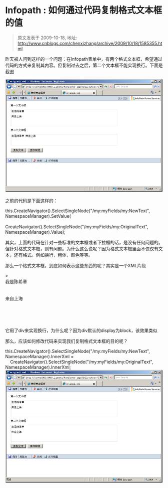 # Infopath : 如何通过代码复制格式文本框的值 
> 原文发表于 2009-10-18, 地址: http://www.cnblogs.com/chenxizhang/archive/2009/10/18/1585355.html 


昨天被人问到这样的一个问题：在Infopath表单中，有两个格式文本框，希望通过代码的方式来复制其内容。但复制过去之后，第二个文本框不能实现换行。下面是截图

 [![image](./images/1585355-image_thumb.png "image")](http://images.cnblogs.com/cnblogs_com/chenxizhang/WindowsLiveWriter/Infopath_6807/image_2.png) 

 之前的代码是下面这样的：

 this.CreateNavigator().SelectSingleNode("/my:myFields/my:NewText", NamespaceManager).SetValue(  
               CreateNavigator().SelectSingleNode("/my:myFields/my:OriginalText", NamespaceManager).Value);  

 其实，上面的代码在针对一些标准的文本框或者下拉框的话，是没有任何问题的。但针对格式文本框，则有问题。为什么这么说呢？因为格式文本框里面不仅仅有文本，还有格式。例如换行，粗体，颜色等等。

 那么一个格式文本框，到底如何表示这些东西的呢？其实是一个XML片段

 <html xmlns="<http://www.w3.org/1999/xhtml">>  
  <div>我是陈希章</div>  
  <div> </div>  
  <div>来自上海</div>  
  <div> </div>  
  <div> </div>  
  <div> </div>  
</html>  

 它用了div来实现换行，为什么呢？因为div默认的display为block，该效果类似<p/>

 那么，应该如何修改代码来实现我们复制格式文本框的目的呢？

 this.CreateNavigator().SelectSingleNode("/my:myFields/my:NewText", NamespaceManager).InnerXml =  
    CreateNavigator().SelectSingleNode("/my:myFields/my:OriginalText", NamespaceManager).InnerXml;   [![image](./images/1585355-image_thumb_1.png "image")](http://images.cnblogs.com/cnblogs_com/chenxizhang/WindowsLiveWriter/Infopath_6807/image_4.png)









